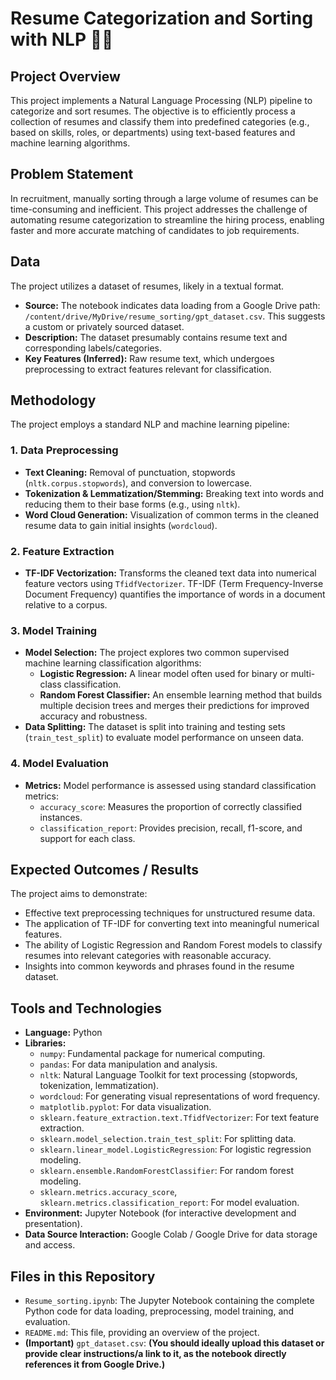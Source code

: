 # Resume Categorization and Sorting with NLP 📄✨

## Project Overview

This project implements a Natural Language Processing (NLP) pipeline to categorize and sort resumes. The objective is to efficiently process a collection of resumes and classify them into predefined categories (e.g., based on skills, roles, or departments) using text-based features and machine learning algorithms.

## Problem Statement

In recruitment, manually sorting through a large volume of resumes can be time-consuming and inefficient. This project addresses the challenge of automating resume categorization to streamline the hiring process, enabling faster and more accurate matching of candidates to job requirements.

## Data

The project utilizes a dataset of resumes, likely in a textual format.

* **Source:** The notebook indicates data loading from a Google Drive path: `/content/drive/MyDrive/resume_sorting/gpt_dataset.csv`. This suggests a custom or privately sourced dataset.
* **Description:** The dataset presumably contains resume text and corresponding labels/categories.
* **Key Features (Inferred):** Raw resume text, which undergoes preprocessing to extract features relevant for classification.

## Methodology

The project employs a standard NLP and machine learning pipeline:

### 1. Data Preprocessing

* **Text Cleaning:** Removal of punctuation, stopwords (`nltk.corpus.stopwords`), and conversion to lowercase.
* **Tokenization & Lemmatization/Stemming:** Breaking text into words and reducing them to their base forms (e.g., using `nltk`).
* **Word Cloud Generation:** Visualization of common terms in the cleaned resume data to gain initial insights (`wordcloud`).

### 2. Feature Extraction

* **TF-IDF Vectorization:** Transforms the cleaned text data into numerical feature vectors using `TfidfVectorizer`. TF-IDF (Term Frequency-Inverse Document Frequency) quantifies the importance of words in a document relative to a corpus.

### 3. Model Training

* **Model Selection:** The project explores two common supervised machine learning classification algorithms:
    * **Logistic Regression:** A linear model often used for binary or multi-class classification.
    * **Random Forest Classifier:** An ensemble learning method that builds multiple decision trees and merges their predictions for improved accuracy and robustness.
* **Data Splitting:** The dataset is split into training and testing sets (`train_test_split`) to evaluate model performance on unseen data.

### 4. Model Evaluation

* **Metrics:** Model performance is assessed using standard classification metrics:
    * `accuracy_score`: Measures the proportion of correctly classified instances.
    * `classification_report`: Provides precision, recall, f1-score, and support for each class.

## Expected Outcomes / Results

The project aims to demonstrate:

* Effective text preprocessing techniques for unstructured resume data.
* The application of TF-IDF for converting text into meaningful numerical features.
* The ability of Logistic Regression and Random Forest models to classify resumes into relevant categories with reasonable accuracy.
* Insights into common keywords and phrases found in the resume dataset.

## Tools and Technologies

* **Language:** Python
* **Libraries:**
    * `numpy`: Fundamental package for numerical computing.
    * `pandas`: For data manipulation and analysis.
    * `nltk`: Natural Language Toolkit for text processing (stopwords, tokenization, lemmatization).
    * `wordcloud`: For generating visual representations of word frequency.
    * `matplotlib.pyplot`: For data visualization.
    * `sklearn.feature_extraction.text.TfidfVectorizer`: For text feature extraction.
    * `sklearn.model_selection.train_test_split`: For splitting data.
    * `sklearn.linear_model.LogisticRegression`: For logistic regression modeling.
    * `sklearn.ensemble.RandomForestClassifier`: For random forest modeling.
    * `sklearn.metrics.accuracy_score`, `sklearn.metrics.classification_report`: For model evaluation.
* **Environment:** Jupyter Notebook (for interactive development and presentation).
* **Data Source Interaction:** Google Colab / Google Drive for data storage and access.

## Files in this Repository

* `Resume_sorting.ipynb`: The Jupyter Notebook containing the complete Python code for data loading, preprocessing, model training, and evaluation.
* `README.md`: This file, providing an overview of the project.
* **(Important)** `gpt_dataset.csv`: **(You should ideally upload this dataset or provide clear instructions/a link to it, as the notebook directly references it from Google Drive.)**
